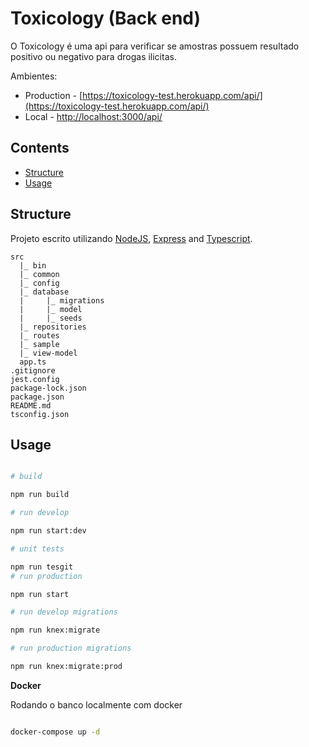 # Toxicology (Back end)

O Toxicology é uma api para verificar se amostras possuem resultado positivo ou negativo para drogas ilicitas.

Ambientes:

- Production - [https://toxicology-test.herokuapp.com/api/](https://toxicology-test.herokuapp.com/api/)
- Local - [http://localhost:3000/api/](http://localhost:3000/api/)


## Contents

- [Structure](#structure)
- [Usage](#usage)

## Structure

Projeto escrito utilizando [NodeJS](https://nodejs.org/en/), [Express](https://expressjs.com/) and [Typescript](https://www.typescriptlang.org/).

```
src
  |_ bin
  |_ common
  |_ config
  |_ database
  |     |_ migrations
  |     |_ model
  |     |_ seeds
  |_ repositories
  |_ routes
  |_ sample
  |_ view-model
  app.ts
.gitignore
jest.config
package-lock.json
package.json
README.md
tsconfig.json
```

## Usage

```bash

# build

npm run build

# run develop

npm run start:dev

# unit tests

npm run tesgit
# run production

npm run start

# run develop migrations

npm run knex:migrate

# run production migrations

npm run knex:migrate:prod


```

**Docker**

Rodando o banco localmente com docker

```bash

docker-compose up -d

```
